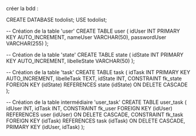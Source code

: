 créer la bdd :


CREATE DATABASE todolist;
USE todolist;

-- Création de la table 'user'
CREATE TABLE user (
    idUser INT PRIMARY KEY AUTO_INCREMENT,
    nameUser VARCHAR(50),
    passwordUser VARCHAR(255)
);

-- Création de la table 'state'
CREATE TABLE state (
    idState INT PRIMARY KEY AUTO_INCREMENT,
    libelleState VARCHAR(50)
);

-- Création de la table 'task'
CREATE TABLE task (
    idTask INT PRIMARY KEY AUTO_INCREMENT,
    libelleTask TEXT,
    idState INT,
    CONSTRAINT fk_state FOREIGN KEY (idState) REFERENCES state (idState) ON DELETE CASCADE
);

-- Création de la table intermédiaire 'user_task'
CREATE TABLE user_task (
    idUser INT,
    idTask INT,
    CONSTRAINT fk_user FOREIGN KEY (idUser) REFERENCES user (idUser) ON DELETE CASCADE,
    CONSTRAINT fk_task FOREIGN KEY (idTask) REFERENCES task (idTask) ON DELETE CASCADE,
    PRIMARY KEY (idUser, idTask)
);
